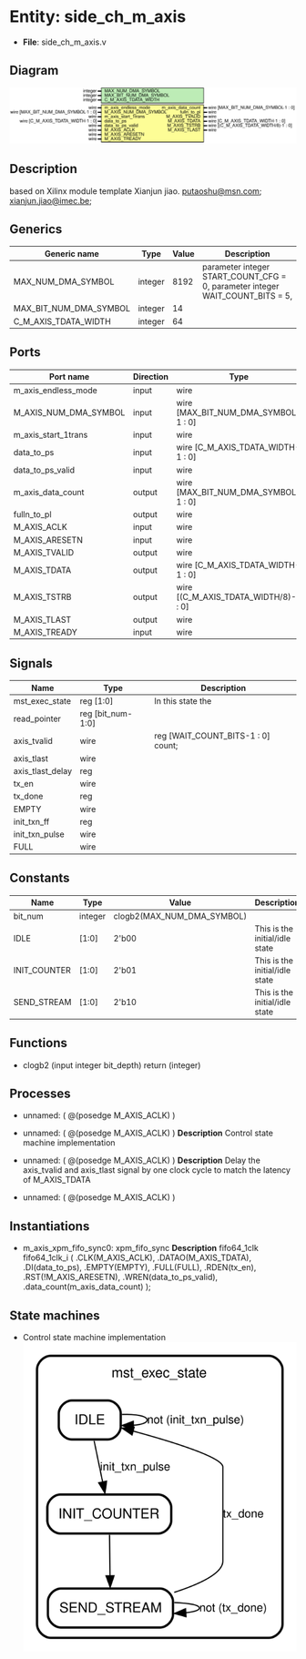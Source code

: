 # Entity: side_ch_m_axis

- **File**: side_ch_m_axis.v
## Diagram

![Diagram](side_ch_m_axis.svg "Diagram")
## Description

based on Xilinx module template
 Xianjun jiao. putaoshu@msn.com; xianjun.jiao@imec.be;
 
## Generics

| Generic name           | Type    | Value | Description                                                                    |
| ---------------------- | ------- | ----- | ------------------------------------------------------------------------------ |
| MAX_NUM_DMA_SYMBOL     | integer | 8192  | parameter integer START_COUNT_CFG = 0, parameter integer WAIT_COUNT_BITS = 5,  |
| MAX_BIT_NUM_DMA_SYMBOL | integer | 14    |                                                                                |
| C_M_AXIS_TDATA_WIDTH   | integer | 64    |                                                                                |
## Ports

| Port name             | Direction | Type                                  | Description |
| --------------------- | --------- | ------------------------------------- | ----------- |
| m_axis_endless_mode   | input     | wire                                  |             |
| M_AXIS_NUM_DMA_SYMBOL | input     | wire [MAX_BIT_NUM_DMA_SYMBOL-1 : 0]   |             |
| m_axis_start_1trans   | input     | wire                                  |             |
| data_to_ps            | input     | wire [C_M_AXIS_TDATA_WIDTH-1 : 0]     |             |
| data_to_ps_valid      | input     | wire                                  |             |
| m_axis_data_count     | output    | wire [MAX_BIT_NUM_DMA_SYMBOL-1 : 0]   |             |
| fulln_to_pl           | output    | wire                                  |             |
| M_AXIS_ACLK           | input     | wire                                  |             |
| M_AXIS_ARESETN        | input     | wire                                  |             |
| M_AXIS_TVALID         | output    | wire                                  |             |
| M_AXIS_TDATA          | output    | wire [C_M_AXIS_TDATA_WIDTH-1 : 0]     |             |
| M_AXIS_TSTRB          | output    | wire [(C_M_AXIS_TDATA_WIDTH/8)-1 : 0] |             |
| M_AXIS_TLAST          | output    | wire                                  |             |
| M_AXIS_TREADY         | input     | wire                                  |             |
## Signals

| Name             | Type              | Description                          |
| ---------------- | ----------------- | ------------------------------------ |
| mst_exec_state   | reg [1:0]         | In this state the                    |
| read_pointer     | reg [bit_num-1:0] |                                      |
| axis_tvalid      | wire              | reg [WAIT_COUNT_BITS-1 : 0] 	count;  |
| axis_tlast       | wire              |                                      |
| axis_tlast_delay | reg               |                                      |
| tx_en            | wire              |                                      |
| tx_done          | reg               |                                      |
| EMPTY            | wire              |                                      |
| init_txn_ff      | reg               |                                      |
| init_txn_pulse   | wire              |                                      |
| FULL             | wire              |                                      |
## Constants

| Name         | Type    | Value                      | Description                    |
| ------------ | ------- | -------------------------- | ------------------------------ |
| bit_num      | integer | clogb2(MAX_NUM_DMA_SYMBOL) |                                |
| IDLE         | [1:0]   | 2'b00                      | This is the initial/idle state |
| INIT_COUNTER | [1:0]   | 2'b01                      | This is the initial/idle state |
| SEND_STREAM  | [1:0]   | 2'b10                      | This is the initial/idle state |
## Functions
- clogb2 <font id="function_arguments">(input integer bit_depth)</font> <font id="function_return">return (integer)</font>
## Processes
- unnamed: ( @(posedge M_AXIS_ACLK) )
- unnamed: ( @(posedge M_AXIS_ACLK) )
**Description**
Control state machine implementation

- unnamed: ( @(posedge M_AXIS_ACLK) )
**Description**
Delay the axis_tvalid and axis_tlast signal by one clock cycle
to match the latency of M_AXIS_TDATA

- unnamed: ( @(posedge M_AXIS_ACLK) )
## Instantiations

- m_axis_xpm_fifo_sync0: xpm_fifo_sync
**Description**
fifo64_1clk fifo64_1clk_i (
.CLK(M_AXIS_ACLK),
.DATAO(M_AXIS_TDATA),
.DI(data_to_ps),
.EMPTY(EMPTY),
.FULL(FULL),
.RDEN(tx_en),
.RST(!M_AXIS_ARESETN),
.WREN(data_to_ps_valid),
.data_count(m_axis_data_count)
);

## State machines

- Control state machine implementation![Diagram_state_machine_0]( stm_side_ch_m_axis_00.svg "Diagram")